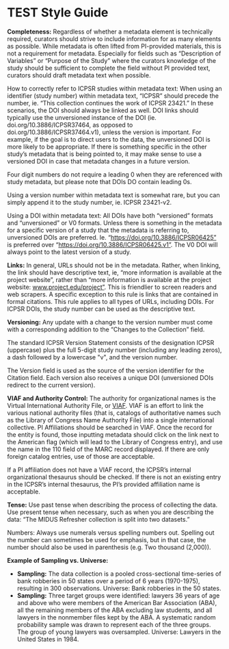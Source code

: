 # TEST Style Guide

**Completeness:** Regardless of whether a metadata element is technically required, curators should strive to include information for as many elements as possible. While metadata is often lifted from PI-provided materials, this is not a requirement for metadata. Especially for fields such as “Description of Variables” or “Purpose of the Study” where the curators knowledge of the study should be sufficient to complete the field without PI provided text, curators should draft metadata text when possible.

How to correctly refer to ICPSR studies within metadata text: When using an identifier (study number) within metadata text, “ICPSR” should precede the number, ie. “This collection continues the work of ICPSR 23421.” In these scenarios, the DOI should always be linked as well. DOI links should typically use the unversioned instance of the DOI (ie. doi.org/10.3886/ICPSR37464, as opposed to doi.org/10.3886/ICPSR37464.v1), unless the version is important. For example, if the goal is to direct users to the data, the unversioned DOI is more likely to be appropriate. If there is something specific in the other study’s metadata that is being pointed to, it may make sense to use a versioned DOI in case that metadata changes in a future version.

Four digit numbers do not require a leading 0 when they are referenced with study metadata, but please note that DOIs DO contain leading 0s.

Using a version number within metadata text is somewhat rare, but you can simply append it to the study number, ie. ICPSR 23421-v2.

Using a DOI within metadata text: All DOIs have both “versioned” formats and “unversioned” or V0 formats. Unless there is something in the metadata for a specific version of a study that the metadata is referring to, unversioned DOIs are preferred. Ie. “https://doi.org/10.3886/ICPSR06425” is preferred over “https://doi.org/10.3886/ICPSR06425.v1”. The V0 DOI will always point to the latest version of a study.

**Links:** In general, URLs should not be in the metadata. Rather, when linking, the link should have descriptive text, ie, “more information is available at the project website”, rather than “more information is available at the project website: www.project.edu/project”. This is friendlier to screen readers and web scrapers. A specific exception to this rule is links that are contained in formal citations. This rule applies to all types of URLs, including DOIs. For ICPSR DOIs, the study number can be used as the descriptive text.

**Versioning:** Any update with a change to the version number must come with a corresponding addition to the “Changes to the Collection” field.

The standard ICPSR Version Statement consists of the designation ICPSR (uppercase) plus the full 5-digit study number (including any leading zeros), a dash followed by a lowercase "v", and the version number.

The Version field is used as the source of the version identifier for the Citation field. Each version also receives a unique DOI (unversioned DOIs redirect to the current version). 

**VIAF and Authority Control:** The authority for organizational names is the Virtual International Authority File, or [VIAF](https://viaf.org/). VIAF is an effort to link the various national authority files (that is, catalogs of authoritative names such as the Library of Congress Name Authority File) into a single international collective. PI Affiliations should be searched in VIAF. Once the record for the entity is found, those inputting metadata should click on the link next to the American flag (which will lead to the Library of Congress entry), and use the name in the 110 field of the MARC record displayed. If there are only foreign catalog entries, use of those are acceptable. 

If a PI affiliation does not have a VIAF record, the ICPSR’s internal organizational thesaurus should be checked. If there is not an existing entry in the ICPSR’s internal thesaurus, the PI’s provided affiliation name is acceptable.

**Tense:** Use past tense when describing the process of collecting the data.  Use present tense when necessary, such as when you are describing the data: “The MIDUS Refresher collection is split into two datasets.”

Numbers: Always use numerals versus spelling numbers out. Spelling out the number can sometimes be used for emphasis, but in that case, the number should also be used in parenthesis (e.g. Two thousand (2,000)).

**Example of Sampling vs. Universe:**
- **Sampling:** The data collection is a pooled cross-sectional time-series of bank robberies in 50 states over a period of 6 years (1970-1975), resulting in 300 observations.  Universe: Bank robberies in the 50 states.
- **Sampling:** Three target groups were identified: lawyers 36 years of age and above who were members of the American Bar Association (ABA), all the remaining members of the ABA excluding law students, and all lawyers in the nonmember files kept by the ABA. A systematic random probability sample was drawn to represent each of the three groups. The group of young lawyers was oversampled. Universe: Lawyers in the United States in 1984. 